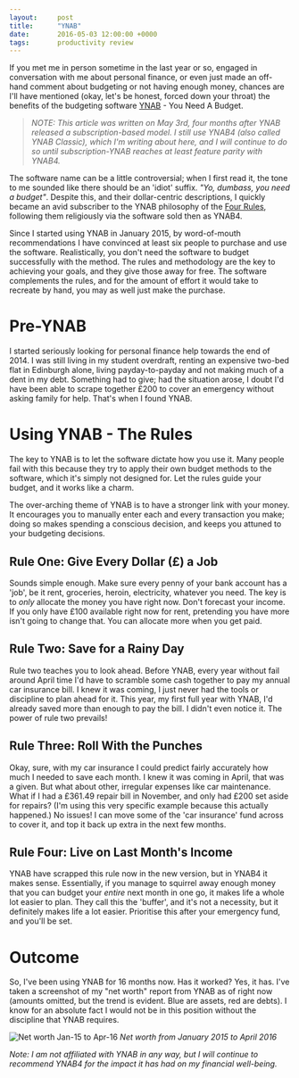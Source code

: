 ```yaml
---
layout:     post
title:      "YNAB"
date:       2016-05-03 12:00:00 +0000
tags:       productivity review
---
```


If you met me in person sometime in the last year or so, engaged in conversation with me about personal finance, or even just made an off-hand comment about budgeting or not having enough money, chances are I'll have mentioned (okay, let's be honest, forced down your throat) the benefits of the budgeting software [YNAB][ynab-home-link] - You Need A Budget.

<!-- Read More -->

> *NOTE: This article was written on May 3rd, four months after YNAB released a subscription-based model. I still use YNAB4 (also called YNAB Classic), which I'm writing about here, and I will continue to do so until subscription-YNAB reaches at least feature parity with YNAB4.*

The software name can be a little controversial; when I first read it, the tone to me sounded like there should be an 'idiot' suffix. *"Yo, dumbass, you need a budget"*. Despite this, and their dollar-centric descriptions, I quickly became an avid subscriber to the YNAB philosophy of the [Four Rules][ynab-classic-four-rules], following them religiously via the software sold then as YNAB4.

Since I started using YNAB in January 2015, by word-of-mouth recommendations I have convinced at least six people to purchase and use the software. Realistically, you don't need the software to budget successfully with the method. The rules and methodology are the key to achieving your goals, and they give those away for free. The software complements the rules, and for the amount of effort it would take to recreate by hand, you may as well just make the purchase.

# Pre-YNAB

I started seriously looking for personal finance help towards the end of 2014. I was still living in my student overdraft, renting an expensive two-bed flat in Edinburgh alone, living payday-to-payday and not making much of a dent in my debt. Something had to give; had the situation arose, I doubt I'd have been able to scrape together £200 to cover an emergency without asking family for help. That's when I found YNAB.

# Using YNAB - The Rules

The key to YNAB is to let the software dictate how you use it. Many people fail with this because they try to apply their own budget methods to the software, which it's simply not designed for. Let the rules guide your budget, and it works like a charm.

The over-arching theme of YNAB is to have a stronger link with your money. It encourages you to manually enter each and every transaction you make; doing so makes spending a conscious decision, and keeps you attuned to your budgeting decisions.

## Rule One: Give Every Dollar (£) a Job

Sounds simple enough. Make sure every penny of your bank account has a 'job', be it rent, groceries, heroin, electricity, whatever you need. The key is to *only* allocate the money you have right now. Don't forecast your income. If you only have £100 available right now for rent, pretending you have more isn't going to change that. You can allocate more when you get paid.

## Rule Two: Save for a Rainy Day

Rule two teaches you to look ahead. Before YNAB, every year without fail around April time I'd have to scramble some cash together to pay my annual car insurance bill. I knew it was coming, I just never had the tools or discipline to plan ahead for it. This year, my first full year with YNAB, I'd already saved more than enough to pay the bill. I didn't even notice it. The power of rule two prevails!

## Rule Three: Roll With the Punches

Okay, sure, with my car insurance I could predict fairly accurately how much I needed to save each month. I knew it was coming in April, that was a given. But what about other, irregular expenses like car maintenance. What if I had a £361.49 repair bill in November, and only had £200 set aside for repairs? (I'm using this very specific example because this actually happened.) No issues! I can move some of the 'car insurance' fund across to cover it, and top it back up extra in the next few months.

## Rule Four: Live on Last Month's Income

YNAB have scrapped this rule now in the new version, but in YNAB4 it makes sense. Essentially, if you manage to squirrel away enough money that you can budget your *entire* next month in one go, it makes life a whole lot easier to plan. They call this the 'buffer', and it's not a necessity, but it definitely makes life a lot easier. Prioritise this after your emergency fund, and you'll be set.

# Outcome

So, I've been using YNAB for 16 months now. Has it worked? Yes, it has. I've taken a screenshot of my "net worth" report from YNAB as of right now (amounts omitted, but the trend is evident. Blue are assets, red are debts). I know for an absolute fact I would not be in this position without the discipline that YNAB requires.

![Net worth Jan-15 to Apr-16]({{site.baseurl}}assets/img/ynab-net-worth.jpg)
*Net worth from January 2015 to April 2016*

*Note: I am not affiliated with YNAB in any way, but I will continue to recommend YNAB4 for the impact it has had on my financial well-being.*

[ynab-home-link]: http://www.youneedabudget.com
[ynab-classic-four-rules]: http://classic.youneedabudget.com/method/rule-one